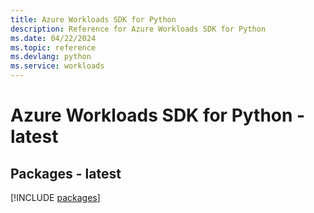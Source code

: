```yaml
---
title: Azure Workloads SDK for Python
description: Reference for Azure Workloads SDK for Python
ms.date: 04/22/2024
ms.topic: reference
ms.devlang: python
ms.service: workloads
---
```

# Azure Workloads SDK for Python - latest
## Packages - latest
[!INCLUDE [packages](workloads-index.md)]
